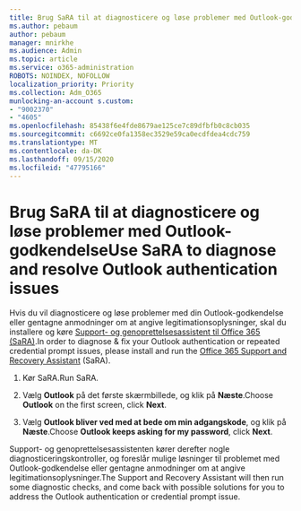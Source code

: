 ```yaml
---
title: Brug SaRA til at diagnosticere og løse problemer med Outlook-godkendelse
ms.author: pebaum
author: pebaum
manager: mnirkhe
ms.audience: Admin
ms.topic: article
ms.service: o365-administration
ROBOTS: NOINDEX, NOFOLLOW
localization_priority: Priority
ms.collection: Adm_O365
munlocking-an-account s.custom:
- "9002370"
- "4605"
ms.openlocfilehash: 85438f6e4fde8679ae125ce7c89dfbfb0c8cb035
ms.sourcegitcommit: c6692ce0fa1358ec3529e59ca0ecdfdea4cdc759
ms.translationtype: MT
ms.contentlocale: da-DK
ms.lasthandoff: 09/15/2020
ms.locfileid: "47795166"
---
```

# <a name="use-sara-to-diagnose-and-resolve-outlook-authentication-issues"></a><span data-ttu-id="2ec57-102">Brug SaRA til at diagnosticere og løse problemer med Outlook-godkendelse</span><span class="sxs-lookup"><span data-stu-id="2ec57-102">Use SaRA to diagnose and resolve Outlook authentication issues</span></span>

<span data-ttu-id="2ec57-103">Hvis du vil diagnosticere og løse problemer med din Outlook-godkendelse eller gentagne anmodninger om at angive legitimationsoplysninger, skal du installere og køre [Support- og genoprettelsesassistent til Office 365 (SaRA)](https://diagnostics.office.com/#/).</span><span class="sxs-lookup"><span data-stu-id="2ec57-103">In order to diagnose & fix your Outlook authentication or repeated credential prompt issues, please install and run the [Office 365 Support and Recovery Assistant](https://diagnostics.office.com/#/) (SaRA).</span></span>

1. <span data-ttu-id="2ec57-104">Kør SaRA.</span><span class="sxs-lookup"><span data-stu-id="2ec57-104">Run SaRA.</span></span>

2. <span data-ttu-id="2ec57-105">Vælg **Outlook** på det første skærmbillede, og klik på **Næste**.</span><span class="sxs-lookup"><span data-stu-id="2ec57-105">Choose **Outlook** on the first screen, click **Next**.</span></span>

3. <span data-ttu-id="2ec57-106">Vælg **Outlook bliver ved med at bede om min adgangskode**, og klik på **Næste**.</span><span class="sxs-lookup"><span data-stu-id="2ec57-106">Choose **Outlook keeps asking for my password**, click **Next**.</span></span>

<span data-ttu-id="2ec57-107">Support- og genoprettelsesassistenten kører derefter nogle diagnosticeringskontroller, og foreslår mulige løsninger til problemet med Outlook-godkendelse eller gentagne anmodninger om at angive legitimationsoplysninger.</span><span class="sxs-lookup"><span data-stu-id="2ec57-107">The Support and Recovery Assistant will then run some diagnostic checks, and come back with possible solutions for you to address the Outlook authentication or credential prompt issue.</span></span>
